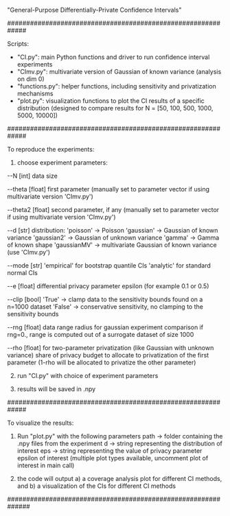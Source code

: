 "General-Purpose Differentially-Private Confidence Intervals"


#############################################################

Scripts:

- "CI.py": main Python functions and driver to run confidence interval experiments
- "CImv.py": multivariate version of Gaussian of known variance (analysis on dim 0)
- "functions.py": helper functions, including sensitivity and privatization mechanisms
- "plot.py": visualization functions to plot the CI results of a specific distribution
		(designed to compare results for N = [50, 100, 500, 1000, 5000, 10000])

#############################################################

To reproduce the experiments:

1) choose experiment parameters:

--N	[int] data size

--theta	[float] first parameter (manually set to parameter vector if using multivariate version 'CImv.py')

--theta2 [float] second parameter, if any (manually set to parameter vector if using multivariate version 'CImv.py')

--d	[str] distribution:
		'poisson' -> Poisson 
		'gaussian' -> Gaussian of known variance
		'gaussian2' -> Gaussian of unknown variance
		'gamma' -> Gamma of known shape
		'gaussianMV' -> multivariate Gaussian of known variance (use 'CImv.py')

--mode	[str] 
	'empirical' for bootstrap quantile CIs
	'analytic' for standard normal CIs

--e	[float] differential privacy parameter epsilon (for example 0.1 or 0.5)

--clip	[bool]
 	'True' -> clamp data to the sensitivity bounds found on a n=1000 dataset
	'False' -> conservative sensitivity, no clamping to the sensitivity bounds

--rng	[float]
	data range radius for gaussian experiment comparison
	if rng=0., range is computed out of a surrogate dataset of size 1000

--rho	[float]
	for two-parameter privatization (like Gaussian with unknown variance)
	share of privacy budget to allocate to privatization of the first parameter
	(1-rho will be allocated to privatize the other parameter)


2) run "CI.py" with choice of experiment parameters

3) results will be saved in .npy

#############################################################

To visualize the results:

1) Run "plot.py" with the following parameters
		path -> folder containing the .npy files from the experiment
    	d -> string representing the distribution of interest
    	eps -> string representing the value of privacy parameter epsilon of interest
	(multiple plot types available, uncomment plot of interest in main call)

2) the code will output a) a coverage analysis plot for different CI methods, and b) a
	visualization of the CIs for different CI methods

##############################################################